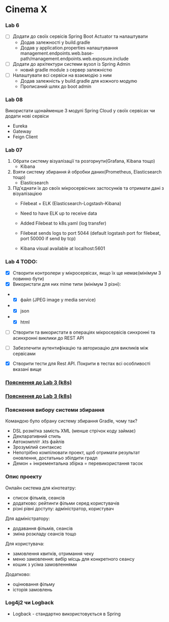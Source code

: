 # Cinema X

### Lab 6
- [ ] Додати до своїх сервісів Spring Boot Actuator та налаштувати
  * Додав залежності у build.gradle
  * Додав у application.properties налаштування management.endpoints.web.base-path/management.endpoints.web.exposure.include
- [ ] Додати до архітектури системи вузол із Spring Admin
  * новий gradle module з сервер залежністю
- [ ] Налаштувати всі сервіси на взаємодію з ним
  * Додав залежність у build.gradle для кожного модулю
  * Прописаний шлях до boot admin

### Lab 08
Використати щонайменше 3 модулі Spring Cloud у своїх сервісах чи додати нові сервіси
* Eureka
* Gateway
* Feign Client

### Lab 07
1) Обрати систему візуалізації та розгорнути(Grafana, Kibana тощо)
    - Kibana
2) Взяти систему збирання й обробки даних(Prometheus, Elasticsearch тощо)
    - Elasticsearch
3) Під'єднати їх до своїх мікросервісних застосунків та отримати дані з візуалізацією
    - Filebeat + ELK (Elasticsearch-Logstash-Kibana)


    - Need to have ELK up to receive data
    - Added Filebeat to k8s.yaml (log transfer)
    - Filebeat sends logs to port 5044 (default logstash port for filebeat, 
        port 50000 if send by tcp)
    - Kibana visual available at localhost:5601

### Lab 4 TODO:
- [x] Створити контролери у мікросервісах, якщо їх ще немає(мінімум 3 повинно бути)
- [x] Використати для них mime типи (мінімум 3 різні):
- - [x] файл (JPEG image у media service)
- - [x] json
- - [x] html
- [ ] Створити та використати в операціях мікросервісів синхронні та асинхронні виклики до REST API
- [ ] Забезпечити аутентифікацію та авторизацію для викликів між сервісами
- [x] Створити тести для Rest API. Покрити в тестах всі особливості вказані вище


### [Пояснення до Lab 3 (k8s)](minikube-docs.md)


### [Пояснення до Lab 3 (k8s)](lab3.md)


### Пояснення вибору системи збирання

Командою було обрану систему збирання Gradle, чому так?

* DSL розмітка замість XML (менше стрічок коду займає)
* Декларативний стиль
* Автокомпліт .kts файлів
* Зрозумілий синтаксис
* Непотрібно компілювати проект, щоб отримати результат оновлення, достатьньо збілдити градл
* Демон + інкрементальна збірка = перевикористання тасок

### Опис проекту

Онлайн система для кінотеатру:

- список фільмів, сеансів
- додатково: рейтинги фільми серед користувачів
- різні рівні доступу: адміністратор, користувач

Для адміністратору:

- додавання фільмів, сеансів
- зміна розкладу сеансів тощо

Для користувача:

- замовлення квитків, отримання чеку
- меню замовлення: вибір місць для конкретного сеансу
- кошик з усіма замовленнями

Додатково:

- оцінювання фільму
- історія замовлень

### Log4j2 чи Logback

* Logback - стандартно використовується в Spring
